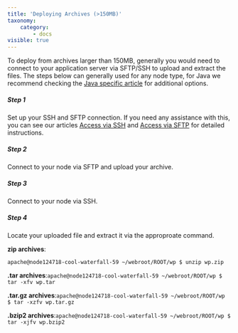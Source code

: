 ```yaml
---
title: 'Deploying Archives (>150MB)'
taxonomy:
    category:
        - docs
visible: true
---
```


To deploy from archives larger than 150MB, generally you would need to connect to your application server via SFTP/SSH to upload and extract the files. The steps below can generally used for any node type, for Java we recommend checking the [Java specific article](/java/deployment-guides/war-or-ear-deployment#deploying-java-application-war-or-ear-larger-than-150mb) for additional options.

##### Step 1
Set up your SSH and SFTP connection. If you need any assistance with this, you can see our articles [Access via SSH](/environments/access/access-via-ssh) and [Access via SFTP](/environments/access/access-via-sftp) for detailed instructions.

##### Step 2
Connect to your node via SFTP and upload your archive.

##### Step 3
Connect to your node via SSH.

##### Step 4
Locate your uploaded file and extract it via the approproate command.

**zip archives**:

`apache@node124718-cool-waterfall-59 ~/webroot/ROOT/wp $ unzip wp.zip`

**.tar archives**:`apache@node124718-cool-waterfall-59 ~/webroot/ROOT/wp $ tar -xfv wp.tar`

**.tar.gz archives**:`apache@node124718-cool-waterfall-59 ~/webroot/ROOT/wp $ tar -xzfv wp.tar.gz`

**.bzip2 archives**:`apache@node124718-cool-waterfall-59 ~/webroot/ROOT/wp $ tar -xjfv wp.bzip2`